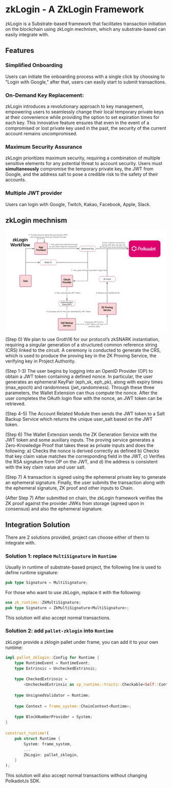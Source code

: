 # zkLogin  - A ZkLogin Framework
zkLogin is a Substrate-based framework that facilitates transaction initiation on the blockchain using zkLogin mechnism, which any substrate-based can easily integrate with.

## Features

### Simplified Onboarding
Users can initiate the onboarding process with a single click by choosing to "Login with Google," after that, users can easily start to submit transactions.

### On-Demand Key Replacement:
zkLogin introduces a revolutionary approach to key management, empowering users to seamlessly change their local temporary private keys at their convenience while providing the option to set expiration times for each key. This innovative feature ensures that even in the event of a compromised or lost private key used in the past, the security of the current account remains uncompromised.

### Maximum Security Assurance
zkLogin prioritizes maximum security, requiring a combination of multiple sensitive elements for any potential threat to account security. Users must **simultaneously** compromise the temporary private key, the JWT from Google, and the address salt to pose a credible risk to the safety of their accounts.

### Multiple JWT provider
Users can login with Google, Twitch, Kakao, Facebook, Apple, Slack.

## zkLogin mechnism

![img.png](img.png)

(Step 0) We plan to use Groth16 for our protocol’s zkSNARK instantiation, requiring a singular generation of a structured common reference string (CRS) linked to the circuit. A ceremony is conducted to generate the CRS, which is used to produce the proving key in the ZK Proving Service, the verifying key in Project Authority.

(Step 1-3) The user begins by logging into an OpenID Provider (OP) to obtain a JWT token containing a defined nonce. In particular, the user generates an ephemeral KeyPair (eph_sk, eph_pk), along with expiry times (max_epoch) and randomness (jwt_randomness). Through these three parameters, the Wallet Extension can thus compute the nonce. After the user completes the OAuth login flow with the nonce, an JWT token can be retrieved.

(Step 4-5) The Account Related Module then sends the JWT token to a Salt Backup Service which returns the unique user_salt based on the JWT token.

(Step 6) The Wallet Extension sends the ZK Generation Service with the JWT token and some auxiliary inputs. The proving service generates a Zero-Knowledge Proof that takes these as private inputs and does the following: a) Checks the nonce is derived correctly as defined b) Checks that key claim value matches the corresponding field in the JWT, c) Verifies the RSA signature from OP on the JWT, and d) the address is consistent with the key claim value and user salt.

(Step 7) A transaction is signed using the ephemeral private key to generate an ephemeral signature. Finally, the user submits the transaction along with the ephemeral signature, ZK proof and other inputs to Chain.

(After Step 7) After submitted on chain, the zkLogin framework verifies the ZK proof against the provider JWKs from storage (agreed upon in consensus) and also the ephemeral signature.

## Integration Solution
There are 2 solutions provided, project can choose either of them to integrate with.

### Solution 1: replace `MultiSignature` in `Runtime`
Usually in runtime of substrate-based project, the following line is used to define runtime signature:
```rust
pub type Signature = MultiSignature;
```
For those who want to use zkLogin, replace it with the following:
```rust
use zk_runtime::ZkMultiSignature;
pub type Signature = ZkMultiSignature<MultiSignature>;
```
This solution will also accept normal transactions.

### Solution 2: add `pallet-zklogin` into `Runtime`
zkLogin provide a zklogin pallet under frame, you can add it to your own runtime:
```rust
impl pallet_zklogin::Config for Runtime {
    type RuntimeEvent = RuntimeEvent;
    type Extrinsic = UncheckedExtrinsic;

    type CheckedExtrinsic =
        <UncheckedExtrinsic as sp_runtime::traits::Checkable<Self::Context>>::Checked;

    type UnsignedValidator = Runtime;

    type Context = frame_system::ChainContext<Runtime>;

    type BlockNumberProvider = System;
}

construct_runtime!(
    pub struct Runtime {
        System: frame_system,
        ...
        ZkLogin: pallet_zklogin,
    }
);
```
This solution will also accept normal transactions without changing PolkadotJs SDK.




